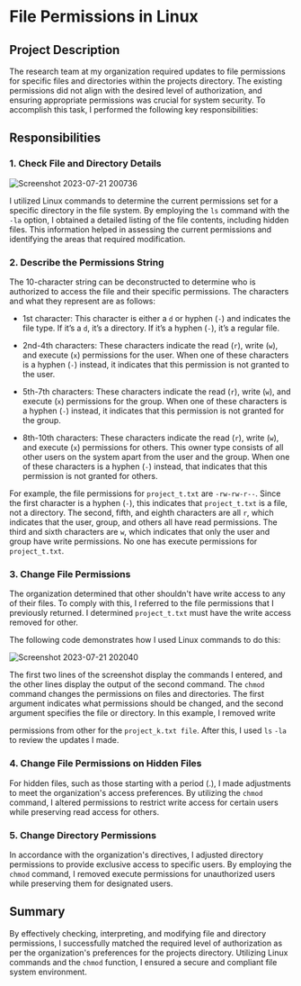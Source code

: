 # File Permissions in Linux

## Project Description

The research team at my organization required updates to file permissions for specific files and directories within the projects directory. The existing permissions did not align with the desired level of authorization, and ensuring appropriate permissions was crucial for system security. To accomplish this task, I performed the following key responsibilities:

## Responsibilities

### 1. Check File and Directory Details

![Screenshot 2023-07-21 200736](https://github.com/Bejon-Norman1/File-Permissions-in-Linux/assets/19808403/d1169f71-b239-4771-9e29-98ac7f59be2c)


I utilized Linux commands to determine the current permissions set for a specific directory in the file system. By employing the `ls` command with the `-la` option, I obtained a detailed listing of the file contents, including hidden files. This information helped in assessing the current permissions and identifying the areas that required modification.

### 2. Describe the Permissions String

The 10-character string can be deconstructed to determine who is authorized to access the file and their specific permissions. The characters and what they represent are as follows:

- 1st character: This character is either a `d` or hyphen (`-`) and indicates the file type. If it’s a `d`, it’s a directory. If it’s a hyphen (`-`), it’s a regular file.

- 2nd-4th characters: These characters indicate the read (`r`), write (`w`), and execute (`x`) permissions for the user. When one of these characters is a hyphen (`-`) instead, it indicates that this permission is not granted to the user.

- 5th-7th characters: These characters indicate the read (`r`), write (`w`), and execute (`x`) permissions for the group. When one of these characters is a hyphen (`-`) instead, it indicates that this permission is not granted for the group.

- 8th-10th characters: These characters indicate the read (`r`), write (`w`), and execute (`x`) permissions for others. This owner type consists of all other users on the system apart from the user and the group. When one of these characters is a hyphen (`-`) instead, that indicates that this permission is not granted for others.

For example, the file permissions for `project_t.txt` are `-rw-rw-r--`. Since the first character is a hyphen (`-`), this indicates that `project_t.txt` is a file, not a directory. The second, fifth, and eighth characters are all `r`, which indicates that the user, group, and others all have read permissions. The third and sixth characters are `w`, which indicates that only the user and group have write permissions. No one has execute permissions for `project_t.txt`.

### 3. Change File Permissions

The organization determined that other shouldn't have write access to any of their files. To comply with this, I referred to the file permissions that I previously returned. I determined  `project_t.txt` must have the write access removed for other.

The following code demonstrates how I used Linux commands to do this:

![Screenshot 2023-07-21 202040](https://github.com/Bejon-Norman1/File-Permissions-in-Linux/assets/19808403/c8ba9c41-2e72-48ee-934e-3cbfee95b7f9)

The first two lines of the screenshot display the commands I entered, and the other lines display the output of the second command. The `chmod` command changes the permissions on files and directories. The first argument indicates what permissions should be changed, and the second argument specifies the file or directory. In this example, I removed write

permissions from other for the `project_k.txt file`. After this, I used `ls` `-la` to review the updates I made.

### 4. Change File Permissions on Hidden Files

For hidden files, such as those starting with a period (.), I made adjustments to meet the organization's access preferences. By utilizing the `chmod` command, I altered permissions to restrict write access for certain users while preserving read access for others.

### 5. Change Directory Permissions

In accordance with the organization's directives, I adjusted directory permissions to provide exclusive access to specific users. By employing the `chmod` command, I removed execute permissions for unauthorized users while preserving them for designated users.

## Summary

By effectively checking, interpreting, and modifying file and directory permissions, I successfully matched the required level of authorization as per the organization's preferences for the projects directory. Utilizing Linux commands and the `chmod` function, I ensured a secure and compliant file system environment.
